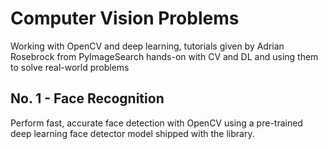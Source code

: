 # Computer Vision Problems
Working with OpenCV and deep learning, tutorials given by Adrian Rosebrock from PyImageSearch
hands-on with CV and DL and using them to solve real-world problems

## No. 1 - Face Recognition
Perform fast, accurate face detection with OpenCV using a pre-trained deep learning face detector model shipped with the library.
